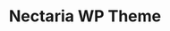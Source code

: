 ---
title:  "Nectaria WP Theme"
metadate: "hide"
categories: [ Analytics, Application ]
image: "/assets/images/nectaria.jpg"
visit: "https://www.wowthemes.net/free-wordpress-theme-nectaria/"
---